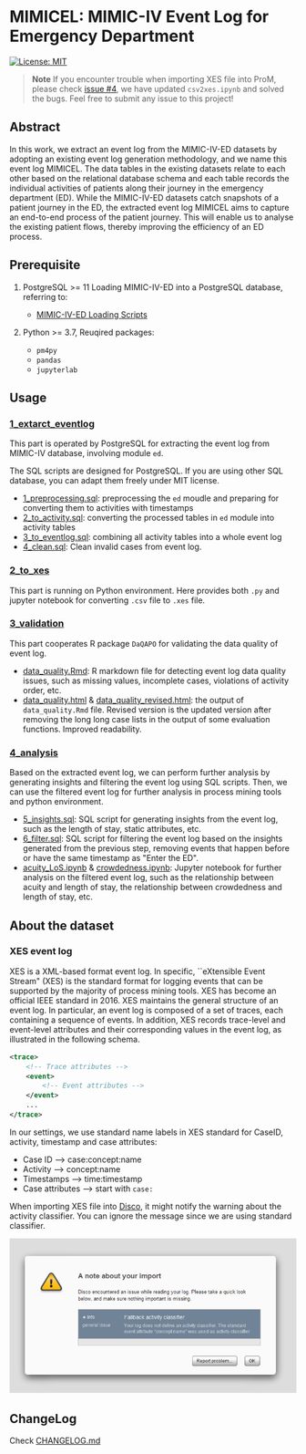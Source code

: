 # MIMICEL: MIMIC-IV Event Log for Emergency Department

[![License: MIT](https://img.shields.io/badge/License-MIT-yellow.svg)](https://opensource.org/licenses/MIT)

> **Note**
> If you encounter trouble when importing XES file into ProM, please check [issue #4](https://github.com/ZhipengHe/MIMIC-IV-event-log-extraction-for-ED/issues/4), we have updated `csv2xes.ipynb` and solved the bugs. Feel free to submit any issue to this project!

## Abstract
In this work, we extract an event log from the MIMIC-IV-ED datasets by adopting an existing event log generation methodology, and we name this event log MIMICEL. The data tables in the existing datasets relate to each other based on the relational database schema and each table records the individual activities of patients along their journey in the emergency department (ED). While the MIMIC-IV-ED datasets catch snapshots of a patient journey in the ED, the extracted event log MIMICEL aims to capture an end-to-end process of the patient journey. This will enable us to analyse the existing patient flows, thereby improving the efficiency of an ED process.
## Prerequisite

1. PostgreSQL >= 11
    Loading MIMIC-IV-ED into a PostgreSQL database, referring to:
    - [MIMIC-IV-ED Loading Scripts](https://github.com/MIT-LCP/mimic-code/tree/main/mimic-iv-ed/buildmimic/postgres)

2. Python >= 3.7,
    Reuqired packages:
    - `pm4py`
    - `pandas`
    - `jupyterlab`


## Usage

### [1_extarct_eventlog](./1_extract_eventlog/)

This part is operated by PostgreSQL for extracting the event log from MIMIC-IV database, involving module `ed`.

The SQL scripts are designed for PostgreSQL. If you are using other SQL database, you can adapt them freely under MIT license.

- [1_preprocessing.sql](./1_extract_eventlog/1_preprocessing.sql): preprocessing the `ed` moudle and preparing for converting them to activities with timestamps
- [2_to_activity.sql](./1_extract_eventlog/2_to_activity.sql): converting the processed tables in `ed` module into activity tables
- [3_to_eventlog.sql](./1_extract_eventlog/3_to_eventlog.sql): combining all activity tables into a whole event log
- [4_clean.sql](./1_extract_eventlog/4_clean.sql): Clean invalid cases from event log.

### [2_to_xes](./2_to_xes/)

This part is running on Python environment. Here provides both `.py` and jupyter notebook for converting `.csv` file to `.xes` file.

### [3_validation](./3_validation/)

This part cooperates R package `DaQAPO` for validating the data quality of event log.

- [data_quality.Rmd](./3_validation/data_quality.Rmd): R markdown file for detecting event log data quality issues, such as missing values, incomplete cases, violations of activity order, etc.
- [data_quality.html](./3_validation/data_quality.html) & [data_quality_revised.html](./3_validation/data_quality_revised.html): the output of `data_quality.Rmd` file. Revised version is the updated version after removing the long long case lists in the output of some evaluation functions. Improved readability.

### [4_analysis](./4_analysis/)

Based on the extracted event log, we can perform further analysis by generating insights and filtering the event log using SQL scripts. Then, we can use the filtered event log for further analysis in process mining tools and python environment.

- [5_insights.sql](./4_analysis/5_insights.sql): SQL script for generating insights from the event log, such as the length of stay, static attributes, etc.
- [6_filter.sql](./4_analysis/6_filter.sql): SQL script for filtering the event log based on the insights generated from the previous step, removing events that happen before or have the same timestamp as "Enter the ED".
- [acuity_LoS.ipynb](./4_analysis/acuity_LoS.ipynb) & [crowdedness.ipynb](./4_analysis/crowdedness.ipynb): Jupyter notebook for further analysis on the filtered event log, such as the relationship between acuity and length of stay, the relationship between crowdedness and length of stay, etc.


## About the dataset

### XES event log

XES is a XML-based format event log. In specific, ``eXtensible Event Stream" (XES) is the standard format for logging events that can be supported by the majority of process mining tools. XES has become an official IEEE standard in 2016. XES maintains the general structure of an event log. In particular, an event log is composed of a set of traces, each containing a sequence of events. In addition, XES records trace-level and event-level attributes and their corresponding values in the event log, as illustrated in the following schema.

```xml
<trace>
    <!-- Trace attributes -->
    <event>
        <!-- Event attributes -->
    </event>
    ...
</trace>
```

In our settings, we use standard name labels in XES standard for CaseID, activity, timestamp and case attributes:

- Case ID --> case:concept:name
- Activity --> concept:name
- Timestamps --> time:timestamp
- Case attributes -->  start with `case:`

When importing XES file into [Disco](https://fluxicon.com/disco/), it might notify the warning about the activity classifier. You can ignore the message since we are using standard classifier.

![1](./assets/Disco_warning.png)

## ChangeLog

Check [CHANGELOG.md](./CHANGELOG.md)